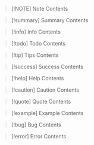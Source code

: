 
> [!NOTE] Note
> Contents

> [!summary] Summary
> Contents

> [!info] Info
> Contents

> [!todo] Todo
> Contents

> [!tip] Tips
> Contents

> [!success] Success
> Contents

> [!help] Help
> Contents

> [!caution] Caution
> Contents

> [!quote] Quote
> Contents

> [!example] Example
> Contents

> [!bug] Bug
> Contents

> [!error] Error
> Contents
